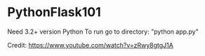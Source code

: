 # PythonFlask101

Need 3.2+ version Python
To run go to directory: "python app.py"

Credit: https://www.youtube.com/watch?v=zRwy8gtgJ1A
